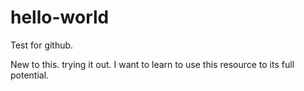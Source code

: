 # hello-world
Test for github.

New to this. trying it out. I want to learn to use this resource to its full potential.
